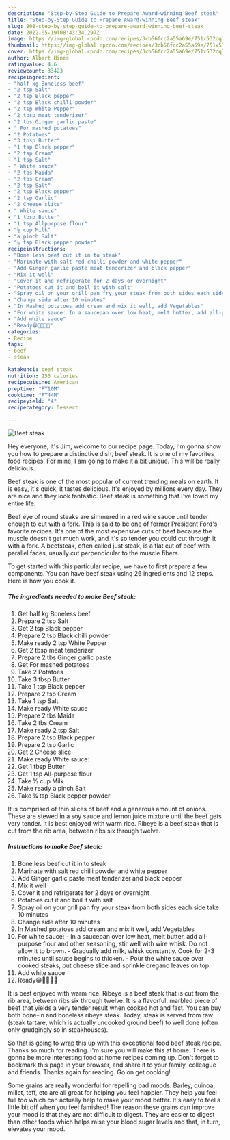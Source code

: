 ```yaml
---
description: "Step-by-Step Guide to Prepare Award-winning Beef steak"
title: "Step-by-Step Guide to Prepare Award-winning Beef steak"
slug: 908-step-by-step-guide-to-prepare-award-winning-beef-steak
date: 2022-05-19T08:43:34.297Z
image: https://img-global.cpcdn.com/recipes/3cb56fcc2a55a69e/751x532cq70/beef-steak-recipe-main-photo.jpg
thumbnail: https://img-global.cpcdn.com/recipes/3cb56fcc2a55a69e/751x532cq70/beef-steak-recipe-main-photo.jpg
cover: https://img-global.cpcdn.com/recipes/3cb56fcc2a55a69e/751x532cq70/beef-steak-recipe-main-photo.jpg
author: Albert Hines
ratingvalue: 4.6
reviewcount: 33423
recipeingredient:
- "half kg Boneless beef"
- "2 tsp Salt"
- "2 tsp Black pepper"
- "2 tsp Black chilli powder"
- "2 tsp White Pepper"
- "2 tbsp meat tenderizer"
- "2 tbs Ginger garlic paste"
- " For mashed potatoes"
- "2 Potatoes"
- "3 tbsp Butter"
- "1 tsp Black pepper"
- "2 tsp Cream"
- "1 tsp Salt"
- " White sauce"
- "2 tbs Maida"
- "2 tbs Cream"
- "2 tsp Salt"
- "2 tsp Black pepper"
- "2 tsp Garlic"
- "2 Cheese slice"
- " White sauce"
- "1 tbsp Butter"
- "1 tsp Allpurpose flour"
- "½ cup Milk"
- "a pinch Salt"
- "¼ tsp Black pepper powder"
recipeinstructions:
- "Bone less beef cut it in to steak"
- "Marinate with salt red chilli powder and white pepper"
- "Add Ginger garlic paste meat tenderizer and black pepper"
- "Mix it well"
- "Cover it and refrigerate for 2 days or overnight"
- "Potatoes cut it and boil it with salt"
- "Spray oil on your grill pan fry your steak from both sides each side take 10 minutes"
- "Change side after 10 minutes"
- "In Mashed potatoes add cream and mix it well, add Vegetables"
- "For white sauce: In a saucepan over low heat, melt butter, add all-purpose flour and other seasoning, stir well with wire whisk. Do not allow it to brown.  Gradually add milk, whisk constantly. Cook for 2-3 minutes until sauce begins to thicken. Pour the white sauce over cooked steaks, put cheese slice and sprinkle oregano leaves on top."
- "Add white sauce"
- "Ready😁💖💖🥰🥰"
categories:
- Recipe
tags:
- beef
- steak

katakunci: beef steak 
nutrition: 253 calories
recipecuisine: American
preptime: "PT10M"
cooktime: "PT44M"
recipeyield: "4"
recipecategory: Dessert

---
```



![Beef steak](https://img-global.cpcdn.com/recipes/3cb56fcc2a55a69e/751x532cq70/beef-steak-recipe-main-photo.jpg)

Hey everyone, it's Jim, welcome to our recipe page. Today, I'm gonna show you how to prepare a distinctive dish, beef steak. It is one of my favorites food recipes. For mine, I am going to make it a bit unique. This will be really delicious.

Beef steak is one of the most popular of current trending meals on earth. It is easy, it's quick, it tastes delicious. It's enjoyed by millions every day. They are nice and they look fantastic. Beef steak is something that I've loved my entire life.

Beef eye of round steaks are simmered in a red wine sauce until tender enough to cut with a fork. This is said to be one of former President Ford&#39;s favorite recipes. It&#39;s one of the most expensive cuts of beef because the muscle doesn&#39;t get much work, and it&#39;s so tender you could cut through it with a fork. A beefsteak, often called just steak, is a flat cut of beef with parallel faces, usually cut perpendicular to the muscle fibers.


To get started with this particular recipe, we have to first prepare a few components. You can have beef steak using 26 ingredients and 12 steps. Here is how you cook it.

<!--inarticleads1-->

##### The ingredients needed to make Beef steak:

1. Get half kg Boneless beef
1. Prepare 2 tsp Salt
1. Get 2 tsp Black pepper
1. Prepare 2 tsp Black chilli powder
1. Make ready 2 tsp White Pepper
1. Get 2 tbsp meat tenderizer
1. Prepare 2 tbs Ginger garlic paste
1. Get  For mashed potatoes
1. Take 2 Potatoes
1. Take 3 tbsp Butter
1. Take 1 tsp Black pepper
1. Prepare 2 tsp Cream
1. Take 1 tsp Salt
1. Make ready  White sauce
1. Prepare 2 tbs Maida
1. Take 2 tbs Cream
1. Make ready 2 tsp Salt
1. Prepare 2 tsp Black pepper
1. Prepare 2 tsp Garlic
1. Get 2 Cheese slice
1. Make ready  White sauce:
1. Get 1 tbsp Butter
1. Get 1 tsp All-purpose flour
1. Take ½ cup Milk
1. Make ready a pinch Salt
1. Take ¼ tsp Black pepper powder


It is comprised of thin slices of beef and a generous amount of onions. These are stewed in a soy sauce and lemon juice mixture until the beef gets very tender. It is best enjoyed with warm rice. Ribeye is a beef steak that is cut from the rib area, between ribs six through twelve. 

<!--inarticleads2-->

##### Instructions to make Beef steak:

1. Bone less beef cut it in to steak
1. Marinate with salt red chilli powder and white pepper
1. Add Ginger garlic paste meat tenderizer and black pepper
1. Mix it well
1. Cover it and refrigerate for 2 days or overnight
1. Potatoes cut it and boil it with salt
1. Spray oil on your grill pan fry your steak from both sides each side take 10 minutes
1. Change side after 10 minutes
1. In Mashed potatoes add cream and mix it well, add Vegetables
1. For white sauce: - In a saucepan over low heat, melt butter, add all-purpose flour and other seasoning, stir well with wire whisk. Do not allow it to brown.  - Gradually add milk, whisk constantly. Cook for 2-3 minutes until sauce begins to thicken. - Pour the white sauce over cooked steaks, put cheese slice and sprinkle oregano leaves on top.
1. Add white sauce
1. Ready😁💖💖🥰🥰


It is best enjoyed with warm rice. Ribeye is a beef steak that is cut from the rib area, between ribs six through twelve. It is a flavorful, marbled piece of beef that yields a very tender result when cooked hot and fast. You can buy both bone-in and boneless ribeye steak. Today, steak is served from raw (steak tartare, which is actually uncooked ground beef) to well done (often only grudgingly so in steakhouses). 

So that is going to wrap this up with this exceptional food beef steak recipe. Thanks so much for reading. I'm sure you will make this at home. There is gonna be more interesting food at home recipes coming up. Don't forget to bookmark this page in your browser, and share it to your family, colleague and friends. Thanks again for reading. Go on get cooking!

Some grains are really wonderful for repelling bad moods. Barley, quinoa, millet, teff, etc are all great for helping you feel happier. They help you feel full too which can actually help to make your mood better. It's easy to feel a little bit off when you feel famished! The reason these grains can improve your mood is that they are not difficult to digest. They are easier to digest than other foods which helps raise your blood sugar levels and that, in turn, elevates your mood.
